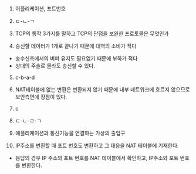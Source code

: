 1. 어플리케이션, 포트번호

2. ㄷ-ㄴ-ㄱ

3. TCP의 동작 3가지를 말하고 TCP의 단점을 보완한 프로토콜은 무엇인가

4. 송신할 데이터가 1개로 끝나기 때문에 대역의 소비가 적다
  - 송수신측에서의 버퍼 유지도 필요없기 때문에 부하가 적다 
  - 상대의 주솔르 몰라도 송신할 수 있다.


5. c-b-a-d

6. NAT테이블에 없는 변환은 변환되지 않기 때문에 내부 네트워크에 흐르지 않으므로 보안측면에 장점이 있다.

7. c

8. ㄷ-ㄴ-ㄹ-ㄱ

9. 애플리케이션과 통신기능을 연결하는 가상의 출입구

10. IP주소를 변환할 때 포트 번호도 변환하고 그 대응을 NAT 테이블에 기재한다.
  - 응답의 경우 IP 주소와 포트 번호를 NAT 테이블에서 확인하고, IP주소와 포트 번호를 변환한다.